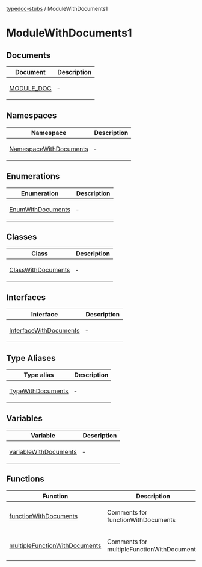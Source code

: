 [typedoc-stubs](README.md) / ModuleWithDocuments1

# ModuleWithDocuments1

## Documents

<table>
<thead>
<tr>
<th>Document</th>
<th>Description</th>
</tr>
</thead>
<tbody>
<tr>
<td>

[MODULE\_DOC](ModuleWithDocuments1.Document.MODULE_DOC.md)

</td>
<td>

&hyphen;

</td>
</tr>
</tbody>
</table>

## Namespaces

<table>
<thead>
<tr>
<th>Namespace</th>
<th>Description</th>
</tr>
</thead>
<tbody>
<tr>
<td>

[NamespaceWithDocuments](ModuleWithDocuments1.Namespace.NamespaceWithDocuments.md)

</td>
<td>

&hyphen;

</td>
</tr>
</tbody>
</table>

## Enumerations

<table>
<thead>
<tr>
<th>Enumeration</th>
<th>Description</th>
</tr>
</thead>
<tbody>
<tr>
<td>

[EnumWithDocuments](ModuleWithDocuments1.Enumeration.EnumWithDocuments.md)

</td>
<td>

&hyphen;

</td>
</tr>
</tbody>
</table>

## Classes

<table>
<thead>
<tr>
<th>Class</th>
<th>Description</th>
</tr>
</thead>
<tbody>
<tr>
<td>

[ClassWithDocuments](ModuleWithDocuments1.Class.ClassWithDocuments.md)

</td>
<td>

&hyphen;

</td>
</tr>
</tbody>
</table>

## Interfaces

<table>
<thead>
<tr>
<th>Interface</th>
<th>Description</th>
</tr>
</thead>
<tbody>
<tr>
<td>

[InterfaceWithDocuments](ModuleWithDocuments1.Interface.InterfaceWithDocuments.md)

</td>
<td>

&hyphen;

</td>
</tr>
</tbody>
</table>

## Type Aliases

<table>
<thead>
<tr>
<th>Type alias</th>
<th>Description</th>
</tr>
</thead>
<tbody>
<tr>
<td>

[TypeWithDocuments](ModuleWithDocuments1.TypeAlias.TypeWithDocuments.md)

</td>
<td>

&hyphen;

</td>
</tr>
</tbody>
</table>

## Variables

<table>
<thead>
<tr>
<th>Variable</th>
<th>Description</th>
</tr>
</thead>
<tbody>
<tr>
<td>

[variableWithDocuments](ModuleWithDocuments1.Variable.variableWithDocuments.md)

</td>
<td>

&hyphen;

</td>
</tr>
</tbody>
</table>

## Functions

<table>
<thead>
<tr>
<th>Function</th>
<th>Description</th>
</tr>
</thead>
<tbody>
<tr>
<td>

[functionWithDocuments](ModuleWithDocuments1.Function.functionWithDocuments.md)

</td>
<td>

Comments for functionWithDocuments

</td>
</tr>
<tr>
<td>

[multipleFunctionWithDocuments](ModuleWithDocuments1.Function.multipleFunctionWithDocuments.md)

</td>
<td>

Comments for multipleFunctionWithDocuments

</td>
</tr>
</tbody>
</table>
